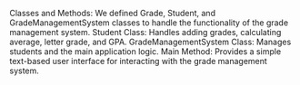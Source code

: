

Classes and Methods: We defined Grade, Student, and GradeManagementSystem classes to handle the functionality of the grade management system.
Student Class: Handles adding grades, calculating average, letter grade, and GPA.
GradeManagementSystem Class: Manages students and the main application logic.
Main Method: Provides a simple text-based user interface for interacting with the grade management system.
